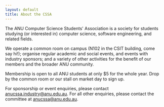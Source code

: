 ```yaml
---
layout: default
title: About the CSSA
---
```

The ANU Computer Science Students' Association is a society for students studying (or interested in) computer science, software engineering, and related fields.

We operate a common room on campus (N102 in the CSIT building, come say hi!); organise regular academic and social events, and events with industry sponsors; and a variety of other activities for the benefit of our members and the broader ANU community.

Membership is open to all ANU students at only $5 for the whole year. Drop by the common room or our stall on market day to sign up.

For sponsorship or event enquiries, please contact <anucssa.industry@anu.edu.au>. For all other enquiries, please contact the committee at <anucssa@anu.edu.au>.

